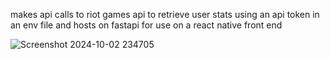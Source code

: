 makes api calls to riot games api to retrieve user stats using an api token in an env file and hosts on fastapi for use on a react native front end

![Screenshot 2024-10-02 234705](https://github.com/user-attachments/assets/e58d82ca-15b9-4aaa-8eb2-0189049f93a2)
